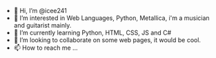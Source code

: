 - 👋 Hi, I’m @icee241
- 👀 I’m interested in Web Languages, Python, Metallica, i'm a musician and guitarist mainly.
- 🌱 I’m currently learning Python, HTML, CSS, JS and C#
- 💞️ I’m looking to collaborate on some web pages, it would be cool.
- 📫 How to reach me ...

<!---
icee241/icee241 is a ✨ special ✨ repository because its `README.md` (this file) appears on your GitHub profile.
You can click the Preview link to take a look at your changes.
--->
